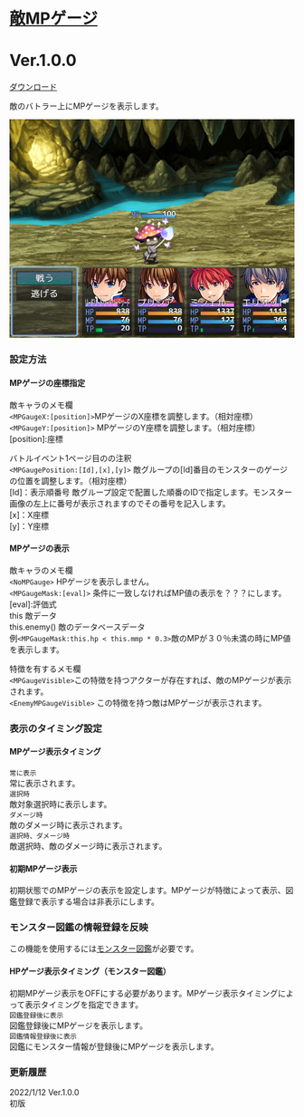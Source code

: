 # [敵MPゲージ](https://raw.githubusercontent.com/nuun888/MZ/master/NUUN_EnemyMPGauge.js)
# Ver.1.0.0
[ダウンロード](https://raw.githubusercontent.com/nuun888/MZ/master/NUUN_EnemyMPGauge.js)

敵のバトラー上にMPゲージを表示します。  

![準備中](img/mpGauge1.png)  

### 設定方法

#### MPゲージの座標指定
敵キャラのメモ欄  
`<MPGaugeX:[position]>`MPゲージのX座標を調整します。（相対座標）  
`<MPGaugeY:[position]>` MPゲージのY座標を調整します。（相対座標）  
[position]:座標

バトルイベント1ページ目のの注釈  
`<MPGaugePosition:[Id],[x],[y]>` 敵グループの[Id]番目のモンスターのゲージの位置を調整します。（相対座標）  
[Id]：表示順番号  敵グループ設定で配置した順番のIDで指定します。モンスター画像の左上に番号が表示されますのでその番号を記入します。  
[x]：X座標  
[y]：Y座標  

#### MPゲージの表示
敵キャラのメモ欄  
`<NoMPGauge>` HPゲージを表示しません。  
`<MPGaugeMask:[eval]>` 条件に一致しなければMP値の表示を？？？にします。  
[eval]:評価式  
this 敵データ  
this.enemy() 敵のデータベースデータ  
例`<MPGaugeMask:this.hp < this.mmp * 0.3>`敵のMPが３０％未満の時にMP値を表示します。  

特徴を有するメモ欄  
`<MPGaugeVisible>`この特徴を持つアクターが存在すれば、敵のMPゲージが表示されます。  
`<EnemyMPGaugeVisible>` この特徴を持つ敵はMPゲージが表示されます。  

### 表示のタイミング設定
#### MPゲージ表示タイミング
`常に表示`  
常に表示されます。  
`選択時`  
敵対象選択時に表示します。  
`ダメージ時`   
敵のダメージ時に表示されます。  
`選択時、ダメージ時`  
敵選択時、敵のダメージ時に表示されます。  

#### 初期MPゲージ表示
初期状態でのMPゲージの表示を設定します。MPゲージが特徴によって表示、図鑑登録で表示する場合は非表示にします。

### モンスター図鑑の情報登録を反映
この機能を使用するには[モンスター図鑑](https://raw.githubusercontent.com/nuun888/MZ/master/NUUN_EnemyBook.js)が必要です。
#### HPゲージ表示タイミング（モンスター図鑑）
初期MPゲージ表示をOFFにする必要があります。MPゲージ表示タイミングによって表示タイミングを指定できます。  
`図鑑登録後に表示`  
図鑑登録後にMPゲージを表示します。  
`図鑑情報登録後に表示`  
図鑑にモンスター情報が登録後にMPゲージを表示します。  

### 更新履歴
2022/1/12 Ver.1.0.0  
初版  
